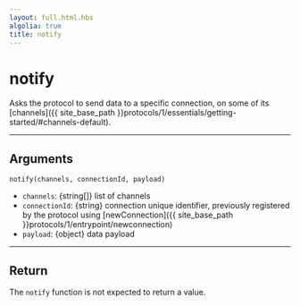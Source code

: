 ```yaml
---
layout: full.html.hbs
algolia: true
title: notify
---
```


# notify

Asks the protocol to send data to a specific connection, on some of its [channels]({{ site_base_path }}protocols/1/essentials/getting-started/#channels-default).

---

## Arguments

`notify(channels, connectionId, payload)`

* `channels`: {string[]} list of channels
* `connectionId`: {string} connection unique identifier, previously registered by the protocol using [newConnection]({{ site_base_path }}protocols/1/entrypoint/newconnection)
* `payload`: {object} data payload

---

## Return

The `notify` function is not expected to return a value.
